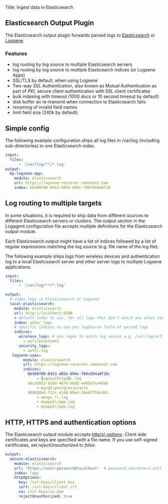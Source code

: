 Title: Ingest data in Elasticsearch

## Elasticsearch Output Plugin

The Elasticsearch output plugin forwards parsed logs to [Elasticsearch](https://www.elastic.co/products/elasticsearch) or [Logsene](https://sematext.com/logsene). 

### Features
- log routing by log source to multiple Elasticsearch servers
- log routing by log source to multiple Elasticearch indices (or Logsene Apps)
- SSL/TLS by default, when using Logsene
- Two-way SSL Authentication, also known as Mutual Authentication as part of PKI, secure client authentication with SSL client certificates
- bulk indexing with timeout (1000 docs or 10 second timeout by default)
- disk buffer an re-transmit when connection to Elasticsearch fails
- renaming of invalid field names
- limit field size (240k by default)

## Simple config

The following example configuration ships all log files in /var/log (including sub-directories) to one Elasticsearch index. 

```yml
input:
  files:
      - '/var/log/**/*.log'
output:
  my-logsene-app: 
    module: elasticsearch
    url: https://logsene-receiver.sematext.com 
    index: bb308f80-0453-485e-894c-f80c054a0f10 
```

## Log routing to multiple targets

In some situations, it is required to ship data from different sources to different Elasticsearch servers or clusters. The output section in the Logagent configuration file accepts multiple definitions for the Elasticsearch output module. 

Each Elasticsearch output might have a list of indices followed by a list of regular expressions matching the log source (e.g. file name of the log file). 

The following example ships logs from wireless devices and authentication log to a local Elasticsearch server and other server logs to multiple Logsene applications. 

```yaml
input:
  files:
      - '/var/log/**/*.log'

output:
  # index logs in Elasticsearch or Logsene
  local-elasticsearch: 
    module: elasticsearch
    url: http://localhost:9200
    # default index to use, for all logs that don't match any other configuration
    index: other_logs
    # specific indices to use per logSource field of parsed logs
    indices: 
      wireless_logs: # use regex to match log source e.g. /var/log/wifi.log
        - wifi|bluetooth
      security_logs: 
        - auth\.log
   logsene-saas:
        module: elasticsearch
        url: https://logsene-receiver.sematext.com
        indices:
          bb308f80-0453-485e-894c-f80c054a0f10:
              - [nginx|httpd]\.log
          a0ca5032-62da-467d-b6d5-e465a7ce45bb
              - mysql|postgres|oracle
          969020b4-f11c-41dd-86e4-24e67759cdb3
              - mongo.*\.log
              - myapp1\/app.log
              - myapp2\/app.log
```

## HTTP, HTTPS and authentication options

The Elasticsearch output module accepts [http(s) options](https://nodejs.org/api/https.html#https_https_request_options_callback). Client side certificates and keys are specified with a file name. If you use self-signed certificates, set _rejectUnauthorized_ to _false_.

```yaml
output:
  secure-elasticsearch: 
    module: elasticsearch
    url: "https://user:password@localhost"  # password characters will have to be urlencoded
    index: logs 
    httpOptions:
      key: /ssl-keys/client.key
      cert: /ssl-keys/client.crt
      ca: /ssl-keys/ca.pem
      rejectUnauthorized: true
```
